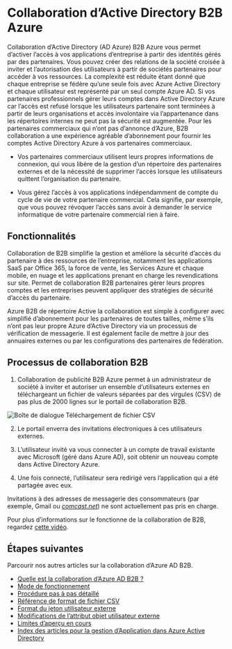 <properties
   pageTitle="Collaboration d’Active Directory B2B Azure | Microsoft Azure"
   description="Collaboration d’Active Directory B2B Azure permet à des partenaires commerciaux pour accéder à vos applications d’entreprise, avec chacun de leurs utilisateurs représentés par une publicité Azure compte"
   services="active-directory"
   documentationCenter=""
   authors="curtand"
   manager="femila"
   editor=""/>

<tags
   ms.service="active-directory"
   ms.devlang="na"
   ms.topic="article"
   ms.tgt_pltfrm="na"
   ms.workload="identity"
   ms.date="08/23/2016"
   ms.author="curtand"/>

# <a name="azure-active-directory-b2b-collaboration"></a>Collaboration d’Active Directory B2B Azure

Collaboration d’Active Directory (AD Azure) B2B Azure vous permet d’activer l’accès à vos applications d’entreprise à partir des identités gérés par des partenaires. Vous pouvez créer des relations de la société croisée à inviter et l’autorisation des utilisateurs à partir de sociétés partenaires pour accéder à vos ressources. La complexité est réduite étant donné que chaque entreprise se fédère qu’une seule fois avec Azure Active Directory et chaque utilisateur est représenté par un seul compte Azure AD. Si vos partenaires professionnels gérer leurs comptes dans Active Directory Azure car l’accès est refusé lorsque les utilisateurs partenaire sont terminées à partir de leurs organisations et accès involontaire via l’appartenance dans les répertoires internes ne peut pas la sécurité est augmentée. Pour les partenaires commerciaux qui n’ont pas d’annonce d’Azure, B2B collaboration a une expérience agréable d’abonnement pour fournir les comptes Active Directory Azure à vos partenaires commerciaux.

-   Vos partenaires commerciaux utilisent leurs propres informations de connexion, qui vous libère de la gestion d’un répertoire des partenaires externes et de la nécessité de supprimer l’accès lorsque les utilisateurs quittent l’organisation du partenaire.

-   Vous gérez l’accès à vos applications indépendamment de compte du cycle de vie de votre partenaire commercial. Cela signifie, par exemple, que vous pouvez révoquer l’accès sans avoir à demander le service informatique de votre partenaire commercial rien à faire.

## <a name="capabilities"></a>Fonctionnalités

Collaboration de B2B simplifie la gestion et améliore la sécurité d’accès du partenaire à des ressources de l’entreprise, notamment les applications SaaS par Office 365, la force de vente, les Services Azure et chaque mobile, en nuage et les applications prenant en charge les revendications sur site. Permet de collaboration B2B partenaires gérer leurs propres comptes et les entreprises peuvent appliquer des stratégies de sécurité d’accès du partenaire.

Azure B2B de répertoire Active la collaboration est simple à configurer avec simplifié d’abonnement pour les partenaires de toutes tailles, même s’ils n’ont pas leur propre Azure d’Active Directory via un processus de vérification de messagerie. Il est également facile de mettre à jour des annuaires externes ou par les configurations des partenaires de fédération.

## <a name="b2b-collaboration-process"></a>Processus de collaboration B2B

1. Collaboration de publicité B2B Azure permet à un administrateur de société à inviter et autoriser un ensemble d’utilisateurs externes en téléchargeant un fichier de valeurs séparées par des virgules (CSV) de pas plus de 2000 lignes sur le portail de collaboration B2B.

  ![Boîte de dialogue Téléchargement de fichier CSV](./media/active-directory-b2b-collaboration-overview/upload-csv.png)

2. Le portail enverra des invitations électroniques à ces utilisateurs externes.

3. L’utilisateur invité va vous connecter à un compte de travail existante avec Microsoft (géré dans Azure AD), soit obtenir un nouveau compte dans Active Directory Azure.

4. Une fois connecté, l’utilisateur sera redirigé vers l’application qui a été partagée avec eux.

Invitations à des adresses de messagerie des consommateurs (par exemple, Gmail ou [*comcast.net*](http://comcast.net/)) ne sont actuellement pas pris en charge.

Pour plus d’informations sur le fonctionne de la collaboration de B2B, regardez [cette vidéo](http://aka.ms/aadshowb2b).

## <a name="next-steps"></a>Étapes suivantes
Parcourir nos autres articles sur la collaboration d’Azure AD B2B.

- [Quelle est la collaboration d’Azure AD B2B ?](active-directory-b2b-what-is-azure-ad-b2b.md)
- [Mode de fonctionnement](active-directory-b2b-how-it-works.md)
- [Procédure pas à pas détaillé](active-directory-b2b-detailed-walkthrough.md)
- [Référence de format de fichier CSV](active-directory-b2b-references-csv-file-format.md)
- [Format du jeton utilisateur externe](active-directory-b2b-references-external-user-token-format.md)
- [Modifications de l’attribut objet utilisateur externe](active-directory-b2b-references-external-user-object-attribute-changes.md)
- [Limites d’aperçu en cours](active-directory-b2b-current-preview-limitations.md)
- [Index des articles pour la gestion d’Application dans Azure Active Directory](active-directory-apps-index.md)
